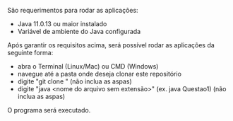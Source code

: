 São requerimentos para rodar as aplicações:

- Java 11.0.13 ou maior instalado
- Variável de ambiente do Java configurada

Após garantir os requisitos acima, será possível rodar as aplicações da seguinte forma:

- abra o Terminal (Linux/Mac) ou CMD (Windows)
- navegue até a pasta onde deseja clonar este repositório
- digite "git clone <path>" (não inclua as aspas)
- digite "java <nome do arquivo sem extensão>" (ex. java Questao1) (não inclua as aspas)

O programa será executado.